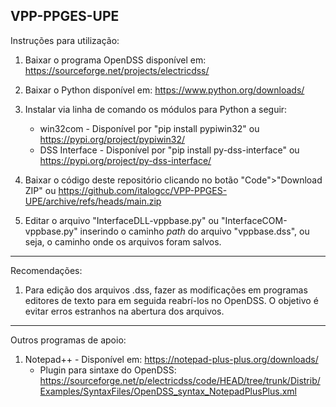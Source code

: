 ## VPP-PPGES-UPE

Instruções para utilização:

1. Baixar o programa OpenDSS disponível em: https://sourceforge.net/projects/electricdss/

2. Baixar o Python disponível em: https://www.python.org/downloads/

3. Instalar via linha de comando os módulos para Python a seguir:
   * win32com - Disponível por "pip install pypiwin32" ou https://pypi.org/project/pypiwin32/
   * DSS Interface - Disponível por "pip install py-dss-interface" ou https://pypi.org/project/py-dss-interface/
   
4. Baixar o código deste repositório clicando no botão "Code">"Download ZIP" ou https://github.com/italogcc/VPP-PPGES-UPE/archive/refs/heads/main.zip

5. Editar o arquivo "InterfaceDLL-vppbase.py" ou "InterfaceCOM-vppbase.py" inserindo o caminho *path* do arquivo "vppbase.dss", ou seja, o caminho onde os arquivos foram salvos.

-----------------------------------------------------

Recomendações:

1. Para edição dos arquivos .dss, fazer as modificações em programas editores de texto para em seguida reabrí-los no OpenDSS. O objetivo é evitar erros estranhos na abertura dos arquivos.

-----------------------------------------------------

Outros programas de apoio:

1. Notepad++ - Disponível em: https://notepad-plus-plus.org/downloads/
   * Plugin para sintaxe do OpenDSS: https://sourceforge.net/p/electricdss/code/HEAD/tree/trunk/Distrib/Examples/SyntaxFiles/OpenDSS_syntax_NotepadPlusPlus.xml
